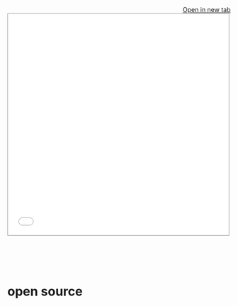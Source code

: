 <a href="./_static/lab/index.html?path=Pikchr%20in%20Notebooks.ipynb" target="_blank" style="float: right;">
    <i class="fa-solid fa-external-link"></i>
    Open in new tab
</a>

<iframe
    src="./_static/retro/notebooks/index.html?path=Pikchr%20in%20Notebooks.ipynb"
    style="width: 99%; border: solid 1px #999; height: 500px"
></iframe>

```{include} ../README.md
```

```{include} ../CHANGELOG.md
```

```{include} ../ROADMAP.md
```


```{include} ../CONTRIBUTING.md

```

```{include} ../CODE_OF_CONDUCT.md
```


# open source
```{include} ../LICENSE.txt
```
